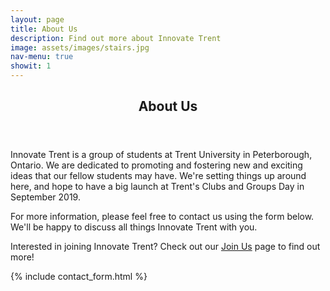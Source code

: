 ```yaml
---
layout: page
title: About Us
description: Find out more about Innovate Trent
image: assets/images/stairs.jpg
nav-menu: true
showit: 1
---
```


<!-- Main -->
<div id="main" class="alt">

<!-- One -->
<section id="one">
	<div class="inner">
		<header class="major">
			<h1>About Us</h1>
		</header>

<section id="two">
<article>
    <p>Innovate Trent is a group of students at Trent University in Peterborough, Ontario. We are dedicated to promoting and fostering new and exciting ideas that our fellow students may have. We're setting things up around here, and hope to have a big launch at Trent's Clubs and Groups Day in September 2019.</p>
    <p>For more information, please feel free to contact us using the form below. We'll be happy to discuss all things Innovate Trent with you.</p>
    <p>Interested in joining Innovate Trent? Check out our <a href="{{ site.url }}/join">Join Us</a> page to find out more!</p>
</article>
</section>

{% include contact_form.html %}
</div>
